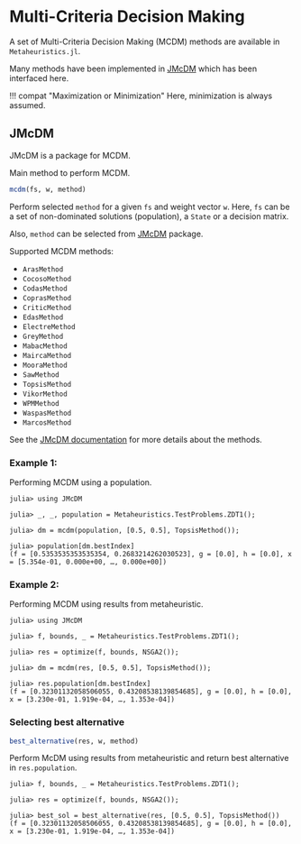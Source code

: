 # Multi-Criteria Decision Making 

A set of Multi-Criteria Decision Making (MCDM) methods are available in `Metaheuristics.jl`.

Many methods have been implemented in [JMcDM](https://github.com/jbytecode/JMcDM) which
has been interfaced here.


!!! compat "Maximization or Minimization"
    Here, minimization is always assumed.   

## JMcDM

JMcDM is a package for MCDM.

Main method to perform MCDM.

```julia
mcdm(fs, w, method)
```

Perform selected `method` for a given `fs` and weight vector `w`.
Here, `fs` can be a set of non-dominated solutions (population), a `State`
or a decision matrix.

Also, `method` can be selected from [JMcDM](https://github.com/jbytecode/JMcDM) package.

Supported MCDM methods:

* `ArasMethod`
* `CocosoMethod`
* `CodasMethod`
* `CoprasMethod`
* `CriticMethod`
* `EdasMethod`
* `ElectreMethod`
* `GreyMethod`
* `MabacMethod`
* `MaircaMethod`
* `MooraMethod`
* `SawMethod`
* `TopsisMethod`
* `VikorMethod`
* `WPMMethod`
* `WaspasMethod`
* `MarcosMethod`

See the [JMcDM documentation](https://jbytecode.github.io/JMcDM/docs/build/mcdms/) for
more details about the methods.

### Example 1:

Performing MCDM using a population.

```julia-repl
julia> using JMcDM

julia> _, _, population = Metaheuristics.TestProblems.ZDT1();

julia> dm = mcdm(population, [0.5, 0.5], TopsisMethod());

julia> population[dm.bestIndex]
(f = [0.5353535353535354, 0.2683214262030523], g = [0.0], h = [0.0], x = [5.354e-01, 0.000e+00, …, 0.000e+00])
```

### Example 2:

Performing MCDM using results from metaheuristic.

```julia-repl
julia> using JMcDM

julia> f, bounds, _ = Metaheuristics.TestProblems.ZDT1();

julia> res = optimize(f, bounds, NSGA2());

julia> dm = mcdm(res, [0.5, 0.5], TopsisMethod());

julia> res.population[dm.bestIndex]
(f = [0.32301132058506055, 0.43208538139854685], g = [0.0], h = [0.0], x = [3.230e-01, 1.919e-04, …, 1.353e-04])
```

### Selecting best alternative

```julia
best_alternative(res, w, method)
```
Perform McDM using results from metaheuristic and return best alternative in `res.population`.


```julia-repl
julia> f, bounds, _ = Metaheuristics.TestProblems.ZDT1();

julia> res = optimize(f, bounds, NSGA2());

julia> best_sol = best_alternative(res, [0.5, 0.5], TopsisMethod())
(f = [0.32301132058506055, 0.43208538139854685], g = [0.0], h = [0.0], x = [3.230e-01, 1.919e-04, …, 1.353e-04])
```
